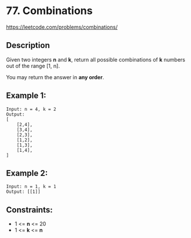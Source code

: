 # 77. Combinations

https://leetcode.com/problems/combinations/

## Description

Given two integers __n__ and __k__, return all possible combinations of __k__ numbers out of the range [1, n].

You may return the answer in **any order**.


## Example 1:

    Input: n = 4, k = 2
    Output:
    [
        [2,4],
        [3,4],
        [2,3],
        [1,2],
        [1,3],
        [1,4],
    ]


## Example 2:

    Input: n = 1, k = 1
    Output: [[1]]


## Constraints:

- 1 <= __n__ <= 20 
- 1 <= __k__ <= __n__